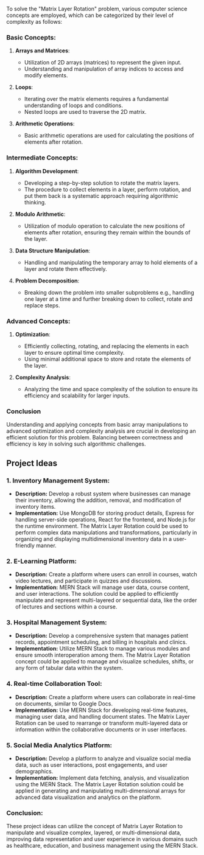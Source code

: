 To solve the "Matrix Layer Rotation" problem, various computer science concepts are employed, which can be categorized by their level of complexity as follows:

### Basic Concepts:

1. **Arrays and Matrices**:

    - Utilization of 2D arrays (matrices) to represent the given input.
    - Understanding and manipulation of array indices to access and modify elements.

2. **Loops**:

    - Iterating over the matrix elements requires a fundamental understanding of loops and conditions.
    - Nested loops are used to traverse the 2D matrix.

3. **Arithmetic Operations**:
    - Basic arithmetic operations are used for calculating the positions of elements after rotation.

### Intermediate Concepts:

1. **Algorithm Development**:

    - Developing a step-by-step solution to rotate the matrix layers.
    - The procedure to collect elements in a layer, perform rotation, and put them back is a systematic approach requiring algorithmic thinking.

2. **Modulo Arithmetic**:

    - Utilization of modulo operation to calculate the new positions of elements after rotation, ensuring they remain within the bounds of the layer.

3. **Data Structure Manipulation**:

    - Handling and manipulating the temporary array to hold elements of a layer and rotate them effectively.

4. **Problem Decomposition**:
    - Breaking down the problem into smaller subproblems e.g., handling one layer at a time and further breaking down to collect, rotate and replace steps.

### Advanced Concepts:

1. **Optimization**:

    - Efficiently collecting, rotating, and replacing the elements in each layer to ensure optimal time complexity.
    - Using minimal additional space to store and rotate the elements of the layer.

2. **Complexity Analysis**:
    - Analyzing the time and space complexity of the solution to ensure its efficiency and scalability for larger inputs.

### Conclusion

Understanding and applying concepts from basic array manipulations to advanced optimization and complexity analysis are crucial in developing an efficient solution for this problem. Balancing between correctness and efficiency is key in solving such algorithmic challenges.

## Project Ideas

### 1. **Inventory Management System:**

-   **Description:**
    Develop a robust system where businesses can manage their inventory, allowing the addition, removal, and modification of inventory items.
-   **Implementation:**
    Use MongoDB for storing product details, Express for handling server-side operations, React for the frontend, and Node.js for the runtime environment. The Matrix Layer Rotation could be used to perform complex data manipulations and transformations, particularly in organizing and displaying multidimensional inventory data in a user-friendly manner.

### 2. **E-Learning Platform:**

-   **Description:**
    Create a platform where users can enroll in courses, watch video lectures, and participate in quizzes and discussions.
-   **Implementation:**
    MERN Stack will manage user data, course content, and user interactions. The solution could be applied to efficiently manipulate and represent multi-layered or sequential data, like the order of lectures and sections within a course.

### 3. **Hospital Management System:**

-   **Description:**
    Develop a comprehensive system that manages patient records, appointment scheduling, and billing in hospitals and clinics.
-   **Implementation:**
    Utilize MERN Stack to manage various modules and ensure smooth interoperation among them. The Matrix Layer Rotation concept could be applied to manage and visualize schedules, shifts, or any form of tabular data within the system.

### 4. **Real-time Collaboration Tool:**

-   **Description:**
    Create a platform where users can collaborate in real-time on documents, similar to Google Docs.
-   **Implementation:**
    Use MERN Stack for developing real-time features, managing user data, and handling document states. The Matrix Layer Rotation can be used to rearrange or transform multi-layered data or information within the collaborative documents or in user interfaces.

### 5. **Social Media Analytics Platform:**

-   **Description:**
    Develop a platform to analyze and visualize social media data, such as user interactions, post engagements, and user demographics.
-   **Implementation:**
    Implement data fetching, analysis, and visualization using the MERN Stack. The Matrix Layer Rotation solution could be applied in generating and manipulating multi-dimensional arrays for advanced data visualization and analytics on the platform.

### Conclusion:

These project ideas can utilize the concept of Matrix Layer Rotation to manipulate and visualize complex, layered, or multi-dimensional data, improving data representation and user experience in various domains such as healthcare, education, and business management using the MERN Stack.
